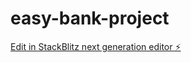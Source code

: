 # easy-bank-project

[Edit in StackBlitz next generation editor ⚡️](https://stackblitz.com/~/github.com/Dariyo20/easy-bank-project)